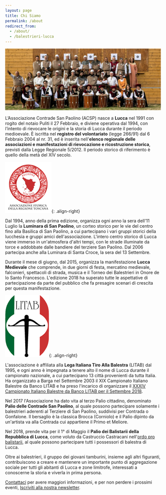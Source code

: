 ```yaml
---
layout: page
title: Chi Siamo
permalink: /about
redirect_from:
  - /about/
  - /balestrieri-lucca
---
```


![foto gruppo contrade san paolino](/images/contrade-san-paolino.jpg)

L’Associazione Contrade San Paolino (ACSP) nasce a **Lucca** nel 1991 con rogito
del notaio Puliti il 27 Febbraio, e diviene operativa dal 1994, con l’intento
di rievocare le origini e la storia di Lucca durante il periodo medioevale. È
iscritta nel **registro del volontariato** (legge 266/91) dal 6 Febbraio 2004 al
nr. 31, ed è inserita nell'**elenco regionale delle associazioni e
manifestazioni di rievocazione e ricostruzione storica**, previsti dalla Legge
Regionale 5/2012. Il periodo storico di riferimento è quello della metà del XIV
secolo.

![regione toscana](/images/regtosc.png){: .align-right}

Dal 1994, anno della prima edizione, organizza ogni anno la sera dell'11 Luglio
la **Luminara di San Paolino**, un corteo storico per le vie del centro fino
alla Basilica di San Paolino, a cui partecipano i vari gruppi storici della
lucchesia e gruppi amici dell'associazione. L'intero centro storico di Lucca
viene immerso in un'atmosfera d'altri tempi, con le strade illuminate da torce e
addobbate dalle bandiere del terziere San Paolino.
Dal 2006 partecipa anche alla Luminara di Santa Croce, la sera del 13 Settembre.

Durante il mese di giugno, dal 2015, organizza la manifestazione **Lucca
Medievale** che comprende, in due giorni di festa, mercatino medievale,
falconieri, spettacoli di strada, musica e il Torneo dei Balestrieri in Onore de
lo Santo Francesco. L'edizione 2018 ha superato tutte le aspettative di
partecipazione da parte del pubblico che fa presagire scenari di crescita per
questa manifestazione.

![litab lega italiana tiro alla balestra](/images/litab.gif){: .align-right}

L'associazione è affiliata alla **Lega Italiana Tiro Alla Balestra** (LITAB) dal
1995, e ogni anno è impegnata a tenere alto il nome di Lucca durante il
campionato nazionale, a cui partecipano 13 città provenienti da tutta Italia. Ha
organizzato a Barga nel Settembre 2003 il XIX Campionato Italiano Balestre da Banco LITAB e ha preso l'incarico di organizzare il [XXXIV
Campionato Italiano Balestre da Banco LITAB per il Settembre
2018](/campionato-litab-lucca-2018).

Nel 2017 l'Associazione ha dato vita al terzo Palio cittadino, denominato
**Palio delle Contrade San Paolino**, al quale possono partecipare solamente i
balestrieri aderenti al Terziere di San Paolino, suddivisi per Contrada o
Gonfalone. Il bersaglio è la classica Brocca (Corniolo) e il Palio dipinto da
un'artista va alla Contrada cui appartiene il Primo et Meliore.

Nel 2018, prende vita per il 1° di Maggio il **Palio dei Balistarii della Repubblica di Lucca**, come voluto da Castruccio Castracani nell'[ordo pro balistarii](/ordo-pro-balistarii), al quale possono partecipare tutti i possessori di balestra di Lucca.

Oltre ai balestrieri, il gruppo dei giovani tamburini, insieme agli altri
figuranti, contribuiscono a creare e mantenere un importante punto di
aggregazione sociale per tutti gli abitanti di Lucca e zone limitrofe,
interessati a conoscerne la storia e viverla in prima persona.

[Contattaci](/contatti/) per avere maggiori informazioni, e per non perdere i
prossimi eventi, [Iscriviti alla nostra newsletter](/newsletter/).